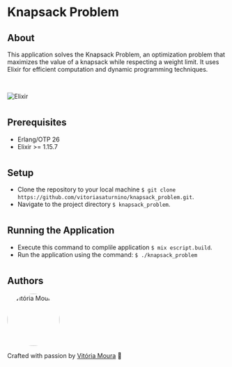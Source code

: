 # Knapsack Problem

## About

This application solves the Knapsack Problem, an optimization problem that maximizes the value of a knapsack while respecting a weight limit. It uses Elixir for efficient computation and dynamic programming techniques.

<br/>

![Elixir](https://img.shields.io/badge/Elixir-%234B275F.svg?style=for-the-badge&logo=elixir&logoColor=white)

#

## Prerequisites

- Erlang/OTP 26
- Elixir >= 1.15.7

#

## Setup

- Clone the repository to your local machine `$ git clone https://github.com/vitoriasaturnino/knapsack_problem.git`.
- Navigate to the project directory `$ knapsack_problem`.

#

## Running the Application

- Execute this command to complile application `$ mix escript.build`.
- Run the application using the command: `$ ./knapsack_problem`

<!-- #

## Running Tests

- Navigate to the project's root directory.
- Run tests with the command: `$ mix test` -->

#

## Authors

<img width=120px height=120px style="border-radius: 50%" src="https://avatars.githubusercontent.com/u/68754092?v=4" alt="Vitória Moura"/>

Crafted with passion by [Vitória Moura](https://www.linkedin.com/in/vit%C3%B3ria-cristina-saturnino-de-moura-6393391b0/) 🌟

